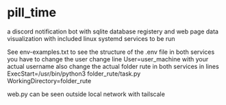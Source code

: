 # pill_time
a discord notification bot with sqlite database registery and web page data visualization with included linux systemd services to be run  

See env-examples.txt to see the structure of the .env file 
in both services you have to change the user 
change line 
User=user_machine
with your actual username
also change the actual folder rute in both services in lines
ExecStart=/usr/bin/python3 folder_rute/task.py
WorkingDirectory=folder_rute

web.py can be seen outside local network with tailscale

